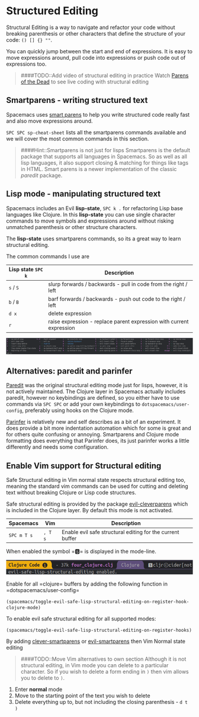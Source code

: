# Structured Editing

Structural Editing is a way to navigate and refactor your code without breaking parenthesis or other characters that define the structure of your code: `() [] {} ""`.

You can quickly jump between the start and end of expressions.  It is easy to move expressions around, pull code into expressions or push code out of expressions too.

> ####TODO::Add video of structural editing in practice
> Watch [Parens of the Dead](http://www.parens-of-the-dead.com/) to see live coding with structural editing

## Smartparens - writing structured text

Spacemacs uses [smart parens](https://github.com/Fuco1/smartparens) to help you write structured code really fast and also move expressions around.

`SPC SPC sp-cheat-sheet`  lists all the smartparens commands available and we will cover the most common commands in this section.

> ####Hint::Smartparens is not just for lisps
> Smartparens is the default package that supports all languages in Spacemacs.  So as well as all lisp languages, it also support closing & matching for things like tags in HTML.
> Smart parens is a newer implementation of the classic _paredit_ package.

## Lisp mode - manipulating structured text

Spacemacs includes an Evil **lisp-state**, `SPC k .` for refactoring Lisp base languages like Clojure.  In this **lisp-state** you can use single character commands to move symbols and expressions around without risking unmatched parenthesis or other structure characters.

The **lisp-state** uses smartparens commands, so its a great way to learn structural editing.

The common commands I use are

| Lisp state `SPC k` | Description                                                          |
|--------------------|----------------------------------------------------------------------|
| `s` /  `S`         | slurp forwards / backwards - pull in code from the right / left      |
| `b` / `B`          | barf forwards / backwards - push out code to the right / left        |
| `d x`              | delete expression                                                    |
| `r`                | raise expression - replace parent expression with current expression |


[![Spacemacs - Lisp State for Structural Editing](/images/spacemacs-structural-editing-lisp-state-menu.png)](/images/spacemacs-structural-editing-lisp-state-menu.png)


## Alternatives: paredit and parinfer

[Paredit](https://www.emacswiki.org/emacs/ParEdit) was the original structural editing mode just for lisps, however, it is not actively maintained.  The Clojure layer in Spacemacs actually includes paredit, however no keybindings are defined, so you either have to use commands via `SPC SPC` or add your own keybindings to `dotspacemacs/user-config`, preferably using hooks on the Clojure mode.

[Parinfer](https://shaunlebron.github.io/parinfer/) is relatively new and self describes as a bit of an experiment.  It does provide a bit more indentation automation which for some is great and for others quite confusing or annoying.  Smartparens and Clojure mode formatting does everything that Parinfer does, its just parinfer works a little differently and needs some configuration.



## Enable Vim support for Structural editing

Safe Structural editing in Vim normal state respects structural editing too, meaning the standard vim commands can be used for cutting and deleting text without breaking Clojure or Lisp code structures.

Safe structural editing is provided by the package [evil-cleverparens](https://github.com/luxbock/evil-cleverparens) which is included in the Clojure layer. By default this mode is not activated.

| Spacemacs   | Vim     | Description                                                |
|-------------|---------|------------------------------------------------------------|
| `SPC m T s` | `, T s` | Enable evil safe structural editing for the current buffer |

When enabled the symbol =🆂= is displayed in the mode-line.

![Spacemacs - Clojure - Safe Structural Editing mode enabled](/images/spacemacs-clojure-safe-structural-editing-mode.png)

Enable for all =clojure= buffers by adding the following function in =dotspacemacs/user-config=

```
(spacemacs/toggle-evil-safe-lisp-structural-editing-on-register-hook-clojure-mode)
```

 To enable evil safe structural editing for all supported modes:

```
(spacemacs/toggle-evil-safe-lisp-structural-editing-on-register-hooks)
```

By adding [clever-smartparens]() or [evil-smartparens](https://github.com/expez/evil-smartparens) then Vim Normal state editing



>####TODO::Move Vim alternatives to own section
Although it is not structural editing, in Vim mode you can delete to a particular character.  So if you wish to delete a form ending in `)` then vim allows you to delete to `)`.

1. Enter **normal** mode
2. Move to the starting point of the text you wish to delete
3. Delete everything up to, but not including the closing parenthesis - `d t )`
